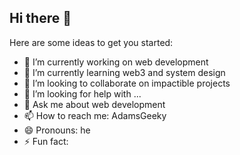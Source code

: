 ## Hi there 👋



Here are some ideas to get you started:

- 🔭 I’m currently working on web development
- 🌱 I’m currently learning web3 and system design
- 👯 I’m looking to collaborate on impactible projects
- 🤔 I’m looking for help with ...
- 💬 Ask me about web development 
- 📫 How to reach me: AdamsGeeky
- 😄 Pronouns: he
- ⚡ Fun fact: 

